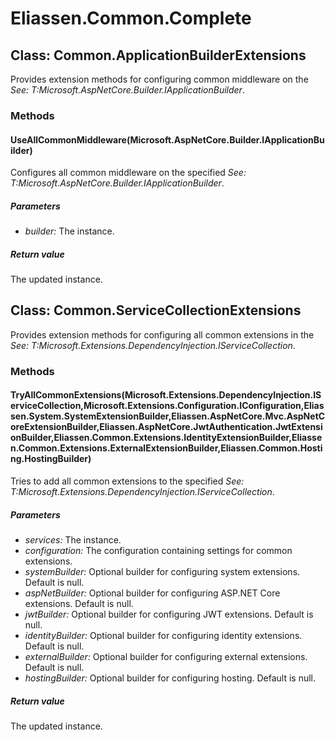 ﻿# Eliassen.Common.Complete


## Class: Common.ApplicationBuilderExtensions
Provides extension methods for configuring common middleware on the 
 *See: T:Microsoft.AspNetCore.Builder.IApplicationBuilder*. 

### Methods


#### UseAllCommonMiddleware(Microsoft.AspNetCore.Builder.IApplicationBuilder)
Configures all common middleware on the specified 
 *See: T:Microsoft.AspNetCore.Builder.IApplicationBuilder*. 


##### Parameters
* *builder:* The instance.




##### Return value
The updated instance.



## Class: Common.ServiceCollectionExtensions
Provides extension methods for configuring all common extensions in the 
 *See: T:Microsoft.Extensions.DependencyInjection.IServiceCollection*. 

### Methods


#### TryAllCommonExtensions(Microsoft.Extensions.DependencyInjection.IServiceCollection,Microsoft.Extensions.Configuration.IConfiguration,Eliassen.System.SystemExtensionBuilder,Eliassen.AspNetCore.Mvc.AspNetCoreExtensionBuilder,Eliassen.AspNetCore.JwtAuthentication.JwtExtensionBuilder,Eliassen.Common.Extensions.IdentityExtensionBuilder,Eliassen.Common.Extensions.ExternalExtensionBuilder,Eliassen.Common.Hosting.HostingBuilder)
Tries to add all common extensions to the specified 
 *See: T:Microsoft.Extensions.DependencyInjection.IServiceCollection*. 


##### Parameters
* *services:* The instance.
* *configuration:* The configuration containing settings for common extensions.
* *systemBuilder:* Optional builder for configuring system extensions. Default is null.
* *aspNetBuilder:* Optional builder for configuring ASP.NET Core extensions. Default is null.
* *jwtBuilder:* Optional builder for configuring JWT extensions. Default is null.
* *identityBuilder:* Optional builder for configuring identity extensions. Default is null.
* *externalBuilder:* Optional builder for configuring external extensions. Default is null.
* *hostingBuilder:* Optional builder for configuring hosting. Default is null.




##### Return value
The updated instance.


